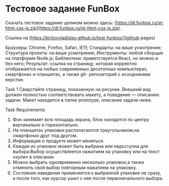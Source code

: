 # Тестовое задание FunBox

Скачать тестовое задание целиком можно здесь: [https://dl.funbox.ru/qt-html-css-js.zip](https://dl.funbox.ru/qt-html-css-js.zip).

Ссылка на [https://kirilovvladislav.github.io/test-funbox/](github pages)

Браузеры: Chrome, Firefox, Safari, IE11;
Стандарты: на ваше усмотрение;
Структура проекта: на ваше усмотрение;
Инструменты: любой сборщик на платформе Node.js;
Библиотеки: приветствуется React, но можно и без него;
Результат: ссылка на страницу, которая корректно отображается на любых современных десктопных компьютерах, смартфонах и планшетах, а также git- репозиторий с исходниками верстки.

Task 1
Сверстайте страницу, показанную на рисунке. Внешний вид должен полностью соответствовать макету, а поведение — описанию задачи. Макет находится в папке prototype, описание задачи ниже.

Task Requirements

1. Фон занимает всю площадь экрана, блок находится по центру вертикально и горизонтально.
2. На планшетах упаковки располагаются треугольником,на смартфонах друг под другом.
3. Информация о продукте может меняться.
4. Каждая из упаковок может быть выбрана или недоступна для выбора.Выбор осуществляется нажатием на упаковку или на текст «купи» в описании.
5. Можно выбрать одновременно несколько упаковок,а также отменить свой выбор повторным нажатием на упаковку.
6. Состояние наведения применяется к выбранной упаковке не сразу, а после того, как курсор ушел с нее после первоначального выбора.
